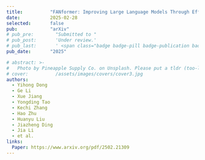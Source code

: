 ```yaml
---
title:          "FANformer: Improving Large Language Models Through Effective Periodicity Modeling"
date:           2025-02-28
selected:       false
pub:            "arXiv"
# pub_pre:        "Submitted to "
# pub_post:       'Under review.'
# pub_last:       ' <span class="badge badge-pill badge-publication badge-success">CCF-A, Poster</span>'
pub_date:       "2025"

# abstract: >-
#   Photo by Pineapple Supply Co. on Unsplash. Please put a tldr (too-long-didnt-read, 1~2 sentences) of your publication here. It is not recommended to put the actual abstract here because it is usually too long to fit in. $\LaTeX$ is supported. $a=b+c$.
# cover:          /assets/images/covers/cover3.jpg
authors:
  - Yihong Dong
  - Ge Li
  - Xue Jiang
  - Yongding Tao
  - Kechi Zhang
  - Hao Zhu
  - Huanyu Liu
  - Jiazheng Ding
  - Jia Li
  - et al.
links:
  Paper: https://www.arxiv.org/pdf/2502.21309
---
```

